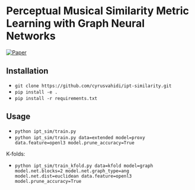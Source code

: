 # Perceptual Musical Similarity Metric Learning with Graph Neural Networks

[![Paper]()](https://hal.science/hal-04178191/)

## Installation
- `git clone https://github.com/cyrusvahidi/ipt-similarity.git`
- `pip install -e .`
- `pip install -r requirements.txt`


## Usage
- `python ipt_sim/train.py`
- `python ipt_sim/train.py data=extended model=proxy data.feature=openl3 model.prune_accuracy=True`

K-folds:

- `python ipt_sim/train_kfold.py data=kfold model=graph model.net.blocks=2 model.net.graph_type=ang model.net.dist=euclidean data.feature=openl3  model.prune_accuracy=True`

